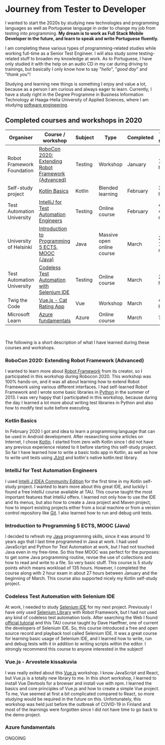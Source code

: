 # Journey from Tester to Developer

I wanted to start the 2020s by studying new technologies and programming languages as well as Portuguese language in order to change my job from testing into programming. **My dream is to work as Full Stack Mobile Developer in the future, and learn to speak and write Portuguese fluently.**

I am completing these various types of programming-related studies while working full-time as a Senior Test Engineer. I will also study some testing-related stuff to broaden my knowledge at work. As to Portuguese, I have only studied it with the help on an audio CD in my car during driving to trainings, but basically I only know how to say "_hello_", "_good day_" and "_thank you_"!

Studying and learning new things is something I enjoy and value a lot, because as a person I am curious and always eager to learn. Currently, I have a study right in the Degree Programme in Business Information Technology at Haaga-Helia University of Applied Sciences, where I am studying [software engineering](https://opinto-opas.haaga-helia.fi/index.php/en/13336/en/39079/DIGI19-E/303/year/2019?userLang=en).

## Completed courses and workshops in 2020

| Organiser | Course / workshop        | Subject | Type | Completed | Time spent |
| -------------------- | ------------- | ----- | ----- | ------------- | ---------- |
| Robot Framework Foundation | [RoboCon 2020: Extending Robot Framework (Advanced)](https://robocon.io/#extending-robot-framework-(advanced)-[sold-out])| Testing | Workshop | January | 7 hours |
| Self-study project |[Kotlin Basics](https://github.com/teijatestaaja/kotlin-self-study) | Kotlin | Blended learning | February | 30 hours |
| Test Automation University | [IntelliJ for Test Automation Engineers](https://testautomationu.applitools.com/intellij/) | Testing | Online course | February | 4 h 45 min |
| University of Helsinki | [Introduction to Programming 5 ECTS, MOOC (Java)](https://ohjelmointi-20.mooc.fi/) | Java | Massive open online course | March | 27 h 15 min |
| Test Automation University | [Codeless Test Automation with Selenium IDE](https://testautomationu.applitools.com/codeless-test-automation-with-selenium-ide/) | Testing | Online course | March | 2 hours |
| Twig the Code | [Vue.js - Cat Rating App](https://twigthecode.com/tapahtumat/vuejs) | Vue | Workshop | March | 4 hours |
| Microsoft Learn | [Azure fundamentals](https://docs.microsoft.com/fi-fi/learn/paths/azure-fundamentals/) | Azure | Online course | March | ??? |

&nbsp;&nbsp;&nbsp;

The following is a short description of what I have learned during these courses and workshops.

### RoboCon 2020: Extending Robot Framework (Advanced)

I wanted to learn more about [Robot Framework](https://robotframework.org/) from its creator, so I participated in this workshop during Robocon 2020. This workshop was 100% hands-on, and it was all about learning how to extend Robot Framework using various different interfaces. I had self-learned Robot Framework and I wrote some basic libraries in [Python](https://www.python.org/) in the summer of 2013.  I was very happy that I participated in this workshop, because during the day I learned a lot more about writing test libraries in Python and also how to modify test suite before executing.

### Kotlin Basics

In February 2020 I got and idea to learn a programming language that can be used in Android development. After researching some articles on Internet, I chose [Kotlin](https://kotlinlang.org/). I started from zero with Kotlin since I did not have any previous experience related to it before starting this self-study project. So far I have learned how to write a basic todo app in Kotlin, as well as how to write unit tests using [JUnit](https://junit.org/junit4/) and kotlin's native kotlin.test library.

### IntelliJ for Test Automation Engineers

I used [Intelli J IDEA Community Edition](https://www.jetbrains.com/idea/download/) for the first time in my Kotlin self-study project. I wanted to learn more about this great IDE, and luckily I found a free IntelliJ course available at TAU. This course taught the most important features that IntelliJ offers. I learned not only how to use the IDE and its menus, but also how to create a Java project and Maven project, how to import existing projects either from a local machine or from a version control repository like [Git](https://git-scm.com/). I also learned how to run and debug unit tests.

### Introduction to Programming 5 ECTS, MOOC (Java)

I decided to refresh my [Java](https://www.w3schools.com/java/) programming skills, since it was around 10 years ago that I last time programmed in Java at work. I had used JavaScript and Python for Test Automation at work, but I had not touched Java even in my free-time. So this free MOOC was perfect for the purposes: to get some Java programming routine, revise the use of collections and how to read and write to a file. So very basic stuff. This course is 5 study points which means workload of 135 hours. However, I completed the course along with 2 hour exam in about 27 hours between January and the beginning of March. This course also supported nicely my Kotlin self-study project.

### Codeless Test Automation with Selenium IDE

At work, I needed to study [Selenium IDE](https://www.selenium.dev/selenium-ide/) for my next project. Previously I have only used [Selenium Library](https://robotframework.org/SeleniumLibrary/SeleniumLibrary.html) with Robot Framework, but I had not used any kind of codeless test automation tools. After searching the Web I found [official tutorial](https://www.selenium.dev/selenium-ide/docs/en/introduction/getting-started) and this TAU course taught by Dave Haeffner, one of current the developers of Selenium IDE. So, this course introduced a free and open source record and playback tool called Selenium IDE. It was a great course for learning basic usage of Selenium IDE, and I learned how to write, run and debug tests with it in addition to writing scripts within the editor. I strongly recommend this course to anyone interested in the subject!

### Vue.js - Arvostele kissakuvia

I was really exited about this [Vue.js](https://vuejs.org/) workshop. I know JavaScript and React, but Vue.js is a totally new library to me. In this short workshop, I learned to install Vue Devtools for a browser and install vue with npm. I learned the basics and core principles of Vue.js and how to create a simple Vue project.  To me, Vue seemed at first a bit complicated compared to React, so more studying would be required in the future on this. Unfortunately, this workshop was held just before the outbreak of COVID-19 in Finland and most of the learnings were forgotten since I did not have time to go back to the demo project.

### Azure fundamentals

ONGOING
